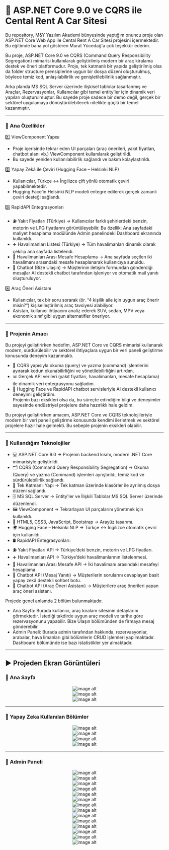 # 🚗 ASP.NET Core 9.0 ve CQRS ile Cental Rent A Car Sitesi
Bu repository, M&Y Yazılım Akademi bünyesinde yaptığım onuncu proje olan ASP.NET Core Web App ile Cental Rent A Car Sitesi projesini içermektedir. Bu eğitimde bana yol gösteren Murat Yücedağ'a çok teşekkür ederim.

Bu proje, ASP.NET Core 9.0 ve CQRS (Command Query Responsibility Segregation) mimarisi kullanılarak geliştirilmiş modern bir araç kiralama destek ve öneri platformudur. Proje, tek katmanlı bir yapıda geliştirilmiş olsa da folder structure prensiplerine uygun bir dosya düzeni oluşturulmuş, böylece temiz kod, anlaşılabilirlik ve genişletilebilirlik sağlanmıştır.

Arka planda MS SQL Server üzerinde ilişkisel tablolar tasarlanmış ve Araçlar, Rezervasyonlar, Kullanıcılar gibi temel entity’ler için dinamik veri yapıları oluşturulmuştur. Bu sayede proje sadece bir demo değil, gerçek bir sektörel uygulamaya dönüştürülebilecek nitelikte güçlü bir temel kazanmıştır.

---

### 🔹 Ana Özellikler
1️⃣ ViewComponent Yapısı
- Proje içerisinde tekrar eden UI parçaları (araç önerileri, yakıt fiyatları, chatbot alanı vb.) ViewComponent kullanılarak geliştirildi.
- Bu sayede yeniden kullanılabilirlik sağlandı ve bakım kolaylaştırıldı.

2️⃣ Yapay Zekâ ile Çeviri (Hugging Face – Helsinki NLP)
- Kullanıcılar, Türkçe ↔ İngilizce çift yönlü otomatik çeviri yapabilmektedir.
- Hugging Face’in Helsinki NLP modeli entegre edilerek gerçek zamanlı çeviri desteği sağlandı.

3️⃣ RapidAPI Entegrasyonları
- ⛽ Yakıt Fiyatları (Türkiye) → Kullanıcılar farklı şehirlerdeki benzin, motorin ve LPG fiyatlarını görüntüleyebilir. Bu özellik:
Ana sayfadaki maliyet hesaplama modülünde
Admin panelindeki Dashboard ekranında kullanıldı.
- ✈️ Havalimanları Listesi (Türkiye) → Tüm havalimanları dinamik olarak çekilip ana sayfada listelendi.
- 📏 Havalimanları Arası Mesafe Hesaplama → Ana sayfada seçilen iki havalimanı arasındaki mesafe hesaplanarak kullanıcıya sunuldu.
- 🤖 Chatbot (Bize Ulaşın) → Müşterinin iletişim formundan gönderdiği mesajlar AI destekli chatbot tarafından işleniyor ve otomatik mail yanıtı oluşturuluyor.

4️⃣ Araç Öneri Asistanı
- Kullanıcılar, tek bir soru sorarak (ör. “4 kişilik aile için uygun araç önerir misin?”) kişiselleştirilmiş araç tavsiyesi alabiliyor.
- Asistan, kullanıcı ihtiyacını analiz ederek SUV, sedan, MPV veya ekonomik sınıf gibi uygun alternatifler öneriyor.

---

### 🎯 Projenin Amacı
Bu projeyi geliştirirken hedefim, ASP.NET Core ve CQRS mimarisi kullanarak modern, sürdürülebilir ve sektörel ihtiyaçlara uygun bir veri paneli geliştirme konusunda deneyim kazanmaktı.
- 🧩 CQRS yapısıyla okuma (query) ve yazma (command) işlemlerini ayırarak kodun okunabilirliğini ve yönetilebilirliğini artırdım.
- 📊 Gerçek API verileri (yakıt fiyatları, havalimanları, mesafe hesaplama) ile dinamik veri entegrasyonu sağladım.
- 🤖 Hugging Face ve RapidAPI chatbot servisleriyle AI destekli kullanıcı deneyimi geliştirdim.<br>
Projenin bazı eksikleri olsa da, bu süreçte edindiğim bilgi ve deneyimler sayesinde endüstriyel projelere daha hazırlıklı hale geldim.

Bu projeyi geliştirirken amacım, ASP.NET Core ve CQRS teknolojileriyle modern bir veri paneli geliştirme konusunda kendimi ilerletmek ve sektörel projelere hazır hale gelmekti. Bu sebeple projenin eksikleri olabilir.

---

### 🚀 Kullandığım Teknolojiler
- 💻 ASP.NET Core 9.0 → Projenin backend kısmı, modern .NET Core mimarisiyle geliştirildi.
- 🗂 CQRS (Command Query Responsibility Segregation) → Okuma (Query) ve yazma (Command) işlemleri ayrıştırıldı, temiz kod ve sürdürülebilirlik sağlandı.
- 📐 Tek Katmanlı Yapı → Tek katman üzerinde klasörler ile ayrılmış dosya düzeni sağlandı.
- 🗄️ MS SQL Server → Entity'ler ve İlişkili Tablolar MS SQL Server üzerinde düzenlendi.
- 🖼 ViewComponent → Tekrarlayan UI parçalarını yönetmek için kullanıldı.
- 🎨 HTML5, CSS3, JavaScript, Bootstrap → Arayüz tasarımı.
- 🌍 Hugging Face – Helsinki NLP → Türkçe ↔ İngilizce otomatik çeviri için kullanıldı.
- 🛢 RapidAPI Entegrasyonları:
- ⛽ Yakıt Fiyatları API → Türkiye’deki benzin, motorin ve LPG fiyatları.
- ✈️ Havalimanları API → Türkiye’deki havalimanlarının listelenmesi.
- 📏 Havalimanları Arası Mesafe API → İki havalimanı arasındaki mesafeyi hesaplama.
- 🤖 Chatbot API (Mesaj Yanıtı) → Müşterilerin sorularını cevaplayan basit yapay zekâ destekli sohbet botu.
- 🚗 Chatbot API (Araç Öneri Asistanı) → Müşterilere araç önerileri yapan araç öneri asistanı.

Projede genel anlamda 2 bölüm bulunmaktadır.<br>
- Ana Sayfa: Burada kullanıcı, araç kiralam sitesinin detaylarını görmektedir. İstediği takdirde uygun araç modeli ve tarihe göre rezervasyonunu yapabilir. Bize Ulaşın bölümünden de firmaya mesaj gönderebilir.
- Admin Paneli: Burada admin tarafından hakkında, rezervasyonlar, arabalar, hava limanları gibi bölümlerin CRUD işlemleri yapılmaktadır. Dashboard bölümünde ise bazı istatistikler yer almaktadır.

---

## :arrow_forward: Projeden Ekran Görüntüleri

### :triangular_flag_on_post: Ana Sayfa
<div align="center">
  <img src="https://github.com/melihcolak0/CqrsCentalRentACar/blob/1037666abed69f81bef1604e4304bf57ec771770/ss3/screencapture-localhost-7100-Default-Index-2025-08-26-15_47_20.png" alt="image alt">
</div>
<div align="center">
  <img src="https://github.com/melihcolak0/CqrsCentalRentACar/blob/bc3981f84807765f0a424dfc9dc6ebc0f6036e38/ss/screencapture-localhost-7100-Default-ListAvailableCars-2025-08-26-13_23_08.png" alt="image alt">
</div>
<div align="center">
  <img src="https://github.com/melihcolak0/CqrsCentalRentACar/blob/bc3981f84807765f0a424dfc9dc6ebc0f6036e38/ss/screencapture-localhost-7100-Default-VehicleRecommendationAssistant-2025-08-26-13_23_52.png" alt="image alt">
</div>

---

### :triangular_flag_on_post: Yapay Zeka Kullanılan Bölümler
<div align="center">
  <img src="https://github.com/melihcolak0/CqrsCentalRentACar/blob/bc3981f84807765f0a424dfc9dc6ebc0f6036e38/ss/Ekran%20g%C3%B6r%C3%BCnt%C3%BCs%C3%BC%202025-08-25%20195856.png" alt="image alt">
</div>
<div align="center">
  <img src="https://github.com/melihcolak0/CqrsCentalRentACar/blob/bc3981f84807765f0a424dfc9dc6ebc0f6036e38/ss/Ekran%20g%C3%B6r%C3%BCnt%C3%BCs%C3%BC%202025-08-25%20231253.png" alt="image alt">
</div>
<div align="center">
  <img src="https://github.com/melihcolak0/CqrsCentalRentACar/blob/bc3981f84807765f0a424dfc9dc6ebc0f6036e38/ss/localhost_7100_Default.png" alt="image alt">
</div>
<div align="center">
  <img src="https://github.com/melihcolak0/CqrsCentalRentACar/blob/bc3981f84807765f0a424dfc9dc6ebc0f6036e38/ss/Ekran%20g%C3%B6r%C3%BCnt%C3%BCs%C3%BC%202025-08-25%20214212.png" alt="image alt">
</div>

---

### :triangular_flag_on_post: Admin Paneli
<div align="center">
  <img src="https://github.com/melihcolak0/CqrsCentalRentACar/blob/bc3981f84807765f0a424dfc9dc6ebc0f6036e38/ss/screencapture-localhost-7100-Dashboard-Index-2025-08-26-13_18_24.png" alt="image alt">
</div>
<div align="center">
  <img src="https://github.com/melihcolak0/CqrsCentalRentACar/blob/bc3981f84807765f0a424dfc9dc6ebc0f6036e38/ss/screencapture-localhost-7100-About-Index-2025-08-26-12_50_34.png" alt="image alt">
</div>
<div align="center">
  <img src="https://github.com/melihcolak0/CqrsCentalRentACar/blob/bc3981f84807765f0a424dfc9dc6ebc0f6036e38/ss/screencapture-localhost-7100-About-CreateAbout-2025-08-26-12_52_04.png" alt="image alt">
</div>
<div align="center">
  <img src="https://github.com/melihcolak0/CqrsCentalRentACar/blob/bc3981f84807765f0a424dfc9dc6ebc0f6036e38/ss/screencapture-localhost-7100-About-UpdateAbout-4-2025-08-26-12_52_15.png" alt="image alt">
</div>
<div align="center">
  <img src="https://github.com/melihcolak0/CqrsCentalRentACar/blob/bc3981f84807765f0a424dfc9dc6ebc0f6036e38/ss/screencapture-localhost-7100-Booking-Index-2025-08-26-13_08_47.png" alt="image alt">
</div>
<div align="center">
  <img src="https://github.com/melihcolak0/CqrsCentalRentACar/blob/bc3981f84807765f0a424dfc9dc6ebc0f6036e38/ss/screencapture-localhost-7100-Car-Index-2025-08-26-13_09_19.png" alt="image alt">
</div>
<div align="center">
  <img src="https://github.com/melihcolak0/CqrsCentalRentACar/blob/bc3981f84807765f0a424dfc9dc6ebc0f6036e38/ss/screencapture-localhost-7100-Employee-Index-2025-08-26-13_10_15.png" alt="image alt">
</div>
<div align="center">
  <img src="https://github.com/melihcolak0/CqrsCentalRentACar/blob/bc3981f84807765f0a424dfc9dc6ebc0f6036e38/ss/screencapture-localhost-7100-Feature-Index-2025-08-26-13_10_24.png" alt="image alt">
</div>
<div align="center">
  <img src="https://github.com/melihcolak0/CqrsCentalRentACar/blob/bc3981f84807765f0a424dfc9dc6ebc0f6036e38/ss/screencapture-localhost-7100-Location-Index-2025-08-26-13_10_40.png" alt="image alt">
</div>
<div align="center">
  <img src="https://github.com/melihcolak0/CqrsCentalRentACar/blob/bc3981f84807765f0a424dfc9dc6ebc0f6036e38/ss/screencapture-localhost-7100-Service-Index-2025-08-26-13_10_49.png" alt="image alt">
</div>
<div align="center">
  <img src="https://github.com/melihcolak0/CqrsCentalRentACar/blob/bc3981f84807765f0a424dfc9dc6ebc0f6036e38/ss/screencapture-localhost-7100-Slider-Index-2025-08-26-13_10_57.png" alt="image alt">
</div>
<div align="center">
  <img src="https://github.com/melihcolak0/CqrsCentalRentACar/blob/bc3981f84807765f0a424dfc9dc6ebc0f6036e38/ss/screencapture-localhost-7100-Testimonial-Index-2025-08-26-13_11_04.png" alt="image alt">
</div>
<div align="center">
  <img src="https://github.com/melihcolak0/CqrsCentalRentACar/blob/bc3981f84807765f0a424dfc9dc6ebc0f6036e38/ss/screencapture-localhost-7100-Message-Index-2025-08-26-13_17_16.png" alt="image alt">
</div>
<div align="center">
  <img src="https://github.com/melihcolak0/CqrsCentalRentACar/blob/bc3981f84807765f0a424dfc9dc6ebc0f6036e38/ss/screencapture-localhost-7100-AI-ChatBot-2025-08-26-13_26_42.png" alt="image alt">
</div>
